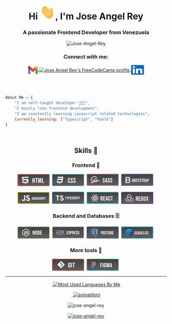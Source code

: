 <!-- <h1 align="center">
      <a href="https://git.io/typing-svg">
      <img src="https://readme-typing-svg.herokuapp.com/?font=roboto&color=%2364F73D&size=40&center=true&vCenter=true&lines=Hello!+👋;I'm+Jose+Angel+Rey...;Good+to+see+you+here!&center=true&size=35&color=4bc46b">
    </a>
</h1> -->

<h1 align="center">Hi <img src="./icons/Hi.gif" width="48px">, I'm Jose Angel Rey</h1>
<h3 align="center">A passionate Frontend Developer from Venezuela</h3>
<p align="center"> <img src="https://komarev.com/ghpvc/?username=Jose-Angel-Rey&label=Profile%20views&color=0f7d16&style=flat" alt="Jose-Angel-Rey" /> </p>

<h3 align="center">Connect with me:</h3>
<p align="center">
<!--   <a href="#" target="_blank">
    <img align="center" src="#" alt="Jose Angel Rey" height="30" width="40" />
  </a> -->
<!--   <a href="https://jose-angel-rey.vercel.app/" target="_blank">
    <img align="center" src="./icons/Web.svg" alt="Jose Angel Rey" height="25" width="35" />
  </a> -->
  <a href="mailto:dev.joseangel.rey@gmail.com" target="_blank">
    <img align="center" src="./icons/logos_google-gmail.svg" alt="Jose Angel Rey" height="25" width="30" />
  </a>
 <a href="https://www.freecodecamp.org/jose-angel-rey" target="_blank">
    <img align="center" src="https://cdn.jsdelivr.net/npm/simple-icons@5.4.0/icons/freecodecamp.svg" alt="Jose Angel Rey's FreeCodeCamp profile" height="30" width="40" />
  </a>
  <a href="https://www.linkedin.com/in/jose-angel-rey/" target="_blank">
    <img align="center" src="./icons/logos_linkedin-icon.svg" alt="Jose Angel Rey" height="30" width="40" />
  </a>
</p>

<br><br>

```js
About Me = {
    "I am self-taught developer 👨🏻‍💻",
    "I mainly like frontend development",
    "I am constantly learning javascript related technologies",
    Currently_learning: ["Typescript", "VueJS"]
}
```

<br>
<!-- ----------------------------------------------------------------------------------- -->
<h2 align="center">Skills 💪</h2>

<h3 align="center">Frontend 🎨</h3>
<p align="center">     
<!--  These logos are copyrighted and may only be used in this Github profile -->
<code><img src="./icons//tech/HTML.png" alt="HTML5"/></code>&nbsp;
<code><img src="./icons//tech/CSS.png" alt="CSS"/></code>&nbsp;
<code><img src="./icons//tech/SASS.png" alt="SASS"/></code>&nbsp;
<code><img src="./icons//tech/Bootstrap.png" alt="Bootstrap"/></code>&nbsp;
</p>
<p align="center">     
<!--  These logos are copyrighted and may only be used in this Github profile  -->
<code><img src="./icons//tech/Javascript.png" alt="Javascript"/></code>&nbsp;
<code><img src="./icons//tech/Typescript.png" alt="Typescript"/></code>&nbsp;
<code><img src="./icons//tech/React.png" alt="React"/></code>&nbsp;
<code><img src="./icons//tech/Redux.png" alt="Redux"/></code>&nbsp;
</p>

<h3 align="center">Backend and Databases 🗄</h3>
<p align="center">     
<!--  These logos are copyrighted and may only be used in this Github profile -->
<code><img src="./icons//tech/Node.png" alt="Node"/></code>&nbsp;
<code><img src="./icons//tech/Express.png" alt="Express"/></code>&nbsp;
<code><img src="./icons//tech/Postgre.png" alt="Postgre"/></code>&nbsp;
<code><img src="./icons//tech/Sequelize.png" alt="Sequelize"/></code>&nbsp;
</p>

<h3 align="center">More tools 🔨</h3>
<p align="center">     
<!--  These logos are copyrighted and may only be used in this Github profile: https://github.com/Jose-Angel-Rey/Jose-Angel-Rey  -->
<code><img src="./icons//tech/GIT.png" alt="Gi"/></code>&nbsp;
<code><img src="./icons//tech/Figma.png" alt="Figma"/></code>&nbsp;
</p>
<!-- ------------------------------------------------------------------------------------- -->

---

<a href="https://avipatilweb.me/"><p align="center">&nbsp;<img align="center" src="https://github-readme-stats.vercel.app/api/top-langs/?username=Jose-Angel-Rey&theme=chartreuse-dark&layout=compact&langs_count=10&hide_border=true&show_icons=true" alt="Most Used Languages By Me"/></p></a>

<a href="https://avipatilweb.me/"><p align="center">&nbsp;<img align="center" href="https://github.com/Jose-Angel-Rey" src="https://github-readme-stats.vercel.app/api?username=Jose-Angel-Rey&theme=chartreuse-dark&show_icons=true" alt="avipatilpro"/></p></a>

<p align="center">
      <img align="center" src="https://github-readme-streak-stats.herokuapp.com/?user=jose-angel-rey&theme=chartreuse-dark&show_icons=true" alt="jose-angel-rey" />
</p>

<p align="center"> 
      <a href="https://github.com/ryo-ma/github-profile-trophy"><img align="center" src="https://github-profile-trophy.vercel.app/?username=jose-angel-rey" alt="jose-angel-rey" /></a> 
</p>

<!-- ![Jose Angel Rey Github banner](Github-banner.webp) -->
<!-- ![Jose Angel Rey GitHub stats](https://github-readme-stats.vercel.app/api?username=Jose-Angel-Rey&show_icons=true&theme=chartreuse-dark) -->
<!-- [![Top Langs](https://github-readme-stats.vercel.app/api/top-langs/?username=Jose-Angel-Rey)](https://github.com/anuraghazra/github-readme-stats) -->
<!-- [![Readme Card](https://github-readme-stats.vercel.app/api/pin/?username=Jose-Angel-Rey&repo=Color-chartreuse-dark)](https://github.com/Jose-Angel-Rey/Color-flipper) -->

<!--
**Jose-Angel-Rey/Jose-Angel-Rey** is a ✨ _special_ ✨ repository because its `README.md` (this file) appears on your GitHub profile.

Here are some ideas to get you started:

- 🔭 I’m currently working on ...
- 🌱 I’m currently learning ...
- 👯 I’m looking to collaborate on ...
- 🤔 I’m looking for help with ...
- 💬 Ask me about ...
- 📫 How to reach me: ...
- 😄 Pronouns: ...
- ⚡ Fun fact: ...
-->
